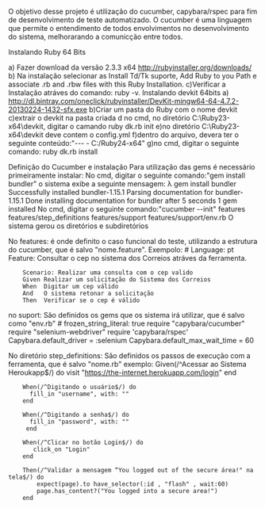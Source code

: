 O objetivo desse projeto é utilização do cucumber, capybara/rspec para fim de desenvolvimento de teste automatizado.
O cucumber é uma linguagem que permite o entendimento de todos envolvimentos no desenvolvimento do sistema, melhorarando
a comunicção entre todos.

Instalando Ruby 64 Bits

a) Fazer download da versão 2.3.3 x64 http://rubyinstaller.org/downloads/
b) Na instalação selecionar as Install Td/Tk suporte, Add Ruby to you Path e
associate .rb and .rbw files with this Ruby Installation.
c)Verificar a Instalação atráves do comando: ruby -v.
Instalando devkit 64bits
a) http://dl.bintray.com/oneclick/rubyinstaller/DevKit-mingw64-64-4.7.2-20130224-1432-sfx.exe
b)Criar um pasta do Ruby com o nome devkit
c)extrair o devkit na pasta criada
d no cmd, no diretório C:\Ruby23-x64\devkit, digitar o camando ruby dk.rb init
e)no diretório C:\Ruby23-x64\devkit deve contem o config.yml 
f)dentro do arquivo, devera ter o seguinte conteúdo:"--- - C:/Ruby24-x64"
g)no cmd, digitar o seguinte comando: ruby dk.rb install


Definição do Cucumber e instalação
Para utilização das gems é necessário primeiramente instalar:
No cmd, digitar o seguinte comando:"gem install bundler"
o sistema exibe a seguinte mensagem:
		λ gem install bundler
		Successfully installed bundler-1.15.1
		Parsing documentation for bundler-1.15.1
		Done installing documentation for bundler after 5 seconds
		1 gem installed
No cmd, digitar o seguinte comando:"cucumber --init"
		   features
		   features/step_definitions
		   features/support
		   features/support/env.rb
O sistema gerou os diretórios e subdiretórios

No features: é onde definito o caso funcional do teste, utilizando a estrutura do cucumber, que é salvo "nome.feature".
Exempolo:
		# Language: pt
		Feature: Consultar o cep no sistema dos Correios atráves da ferramenta.

		Scenario: Realizar uma consulta com o cep valido
		Given Realizar um solicitação do Sistema dos Correios 
		When  Digitar um cep válido
		And   O sistema retonar a solicitação
		Then  Verificar se o cep é válido 
no suport: São definidos os gems que os sistema irá utilizar, que é salvo como "env.rb"
		# frozen_string_literal: true
		require "capybara/cucumber"
		require "selenium-webdriver"
		require 'capybara/rspec'
		Capybara.default_driver = :selenium
		Capybara.default_max_wait_time = 60
		
No diretório step_definitions: São definidos os passos de execução com a ferramenta, que é salvo "nome.rb"
exemplo:
		Given(/^Acessar ao Sistema Heroukapp$/) do
		   visit "https://the-internet.herokuapp.com/login"
		end

		When(/^Digitando o usuário$/) do
		  fill_in "username", with: ""
		end

		When(/^Digitando a senha$/) do
		  fill_in "password", with: ""
		 end

		When(/^Clicar no botão Login$/) do
		   click_on "Login"
		end

		Then(/^Validar a mensagem “You logged out of the secure área!" na tela$/) do
			expect(page).to have_selector(:id , "flash" , wait:60) 
			page.has_content?("You logged into a secure area!")
		end





